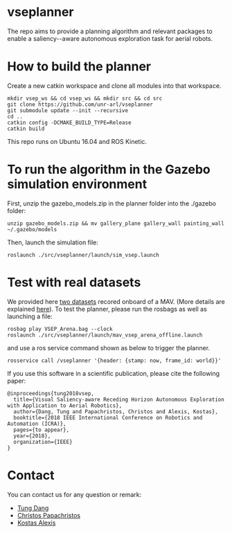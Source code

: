 
# vseplanner
The repo aims to provide a planning algorithm and relevant packages to enable a saliency--aware autonomous exploration task for aerial robots.
# How to build the planner
Create a new catkin workspace and clone all modules into that workspace.
```
mkdir vsep_ws && cd vsep_ws && mkdir src && cd src
git clone https://github.com/unr-arl/vseplanner
git submodule update --init --recursive
cd ..
catkin config -DCMAKE_BUILD_TYPE=Release
catkin build
```
This repo runs on Ubuntu 16.04 and ROS Kinetic.
# To run the algorithm in the Gazebo simulation environment
First, unzip the gazebo_models.zip in the planner folder into the ./gazebo folder:
```
unzip gazebo_models.zip && mv gallery_plane gallery_wall painting_wall ~/.gazebo/models
```

Then, launch the simulation file:
```
roslaunch ./src/vseplanner/launch/sim_vsep.launch
```

# Test with real datasets
We provided here [two datasets](https://drive.google.com/drive/folders/1tOGKk9jRMvzSVDGSbXiYpckpUN9rcgy8?usp=sharing) recored onboard of a MAV. (More details are explained [here](https://github.com/unr-arl/vsep-datasets)). To test the planner, please run the rosbags as well as launching a file:
```
rosbag play VSEP_Arena.bag --clock
roslaunch ./src/vseplanner/launch/mav_vsep_arena_offline.launch
```
and use a ros service command shown as below to trigger the planner.
```
rosservice call /vseplanner '{header: {stamp: now, frame_id: world}}'
```
If you use this software in a scientific publication, please cite the following paper:
```
@inproceedings{tung2018vsep,
  title={Visual Saliency-aware Receding Horizon Autonomous Exploration with Application to Aerial Robotics},
  author={Dang, Tung and Papachristos, Christos and Alexis, Kostas},
  booktitle={2018 IEEE International Conference on Robotics and Automation (ICRA)},
  pages={to appear},
  year={2018},
  organization={IEEE}
}
```

# Contact

You can contact us for any question or remark:
* [Tung Dang](mailto:tung.dang@nevada.unr.edu)
* [Christos Papachristos](mailto:cpapachristos@unr.edu)
* [Kostas Alexis](mailto:kalexis@unr.edu)
